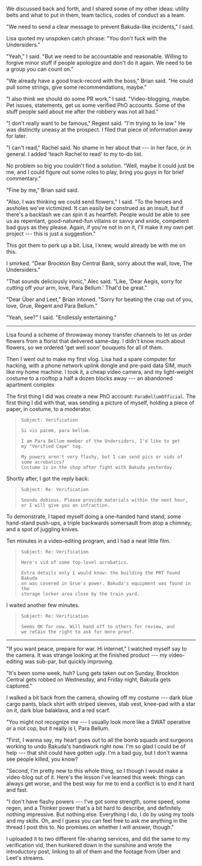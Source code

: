 We discussed back and forth, and I shared some of my other ideas: utility belts and what to
put in them, team tactics, codes of conduct as a team.

"We need to send a clear message to prevent Bakuda-like incidents," I said.

Lisa quoted my unspoken catch phrase: "You don't fuck with the Undersiders."

"Yeah," I said. "But we need to be accountable and reasonable. Willing to forgive minor stuff if
people apologize and don't do it again. We need to be a group you can count on."

"We already have a good track-record with the boss," Brian said. "He could pull some
strings, give some recommendations, maybe."

"I also think we should do some PR work," I said. "Video-blogging, maybe. Pet issues, statements,
get us some verified PhO accounts. Some of the stuff people said about me after the robbery was not
all bad."

"I don't really want to be famous," Regent said. "I'm trying to lie low." He was distinctly uneasy
at the prospect. I filed that piece of information away for later.

"I can't read," Rachel said. No shame in her about that --- in her face, or in general. I added 'teach
Rachel to read' to my to-do list.

No problem so big you couldn't find a solution. "Well, maybe it could just be me, and I could figure out
some roles to play, bring you guys in for brief commentary."

"Fine by me," Brian said said.

"Also, I was thinking we could send flowers," I said. "To the heroes and assholes we've victimized. It can easily
be construed as an insult, but if there's a backlash we can spin it as heartfelt.
People would be able to see us as repentant, good-natured-fun
villains or savvy and snide, competent bad guys as they please. Again, if you're not in on it,
I'll make it my own pet project --- this is just a suggestion."

This got them to perk up a bit. Lisa, I knew, would already be with me on this.

I smirked. "Dear Brockton Bay Central Bank, sorry about the wall, love, The Undersiders."

"That sounds deliciously ironic," Alec said. "Like, 'Dear Aegis, sorry for cutting off your arm, love, Para Bellum.'
That'd be great."

"Dear Über and Leet," Brian intoned. "Sorry for beating the crap out of you, love, Grue, Regent and Para Bellum."

"Yeah, see?" I said. "Endlessly entertaining."

----

Lisa found a scheme of throwaway money transfer channels to let us order flowers from a florist that
delivered same-day. I didn't know much about flowers, so we ordered 'get well soon' bouquets for all of them.

Then I went out to make my first vlog. Lisa had a spare computer for hacking, with a phone network uplink dongle
and pre-paid data SIM, much like my home machine. I took it, a cheap video camera,
and my light-weight costume to a rooftop a half a dozen blocks away --- an abandoned apartment complex

The first thing I did was create a new PhO account: `ParaBellumOfficial`. The first thing I did with that,
was sending a picture of myself, holding a piece of paper, in costume, to a moderator.

> ~~~
> Subject: Verification
>
> Si vis pacem, para bellum.
>
> I am Para Bellum member of the Undersiders, I'd like to get
> my "Verified Cape" tag.
>
> My powers aren't very flashy, but I can send pics or vids of some acrobatics?
> Costume is in the shop after fight with Bakuda yesterday.
> ~~~

Shortly after, I got the reply back:

> ~~~
> Subject: Re: Verification
>
> Sounds dubious. Please provide materials within the next hour,
> or I will give you an infraction.
> ~~~

To demonstrate, I taped myself doing a one-handed hand stand, some hand-stand push-ups,
a triple backwards somersault from atop a chimney, and a spot of juggling knives.

Ten minutes in a video-editing program, and I had a neat little film.

> ~~~
> Subject: Re: Verification
>
> Here's vid of some top-level acrobatics.
>
> Extra details only I would know: the building the PRT found Bakuda
> on was covered in Grue's power. Bakuda's equipment was found in the
> storage locker area close by the train yard.
> ~~~

I waited another few minutes.

> ~~~
> Subject: Re: Verification
>
> Seems OK for now. Will hand off to others for review, and
> we retain the right to ask for more proof.
> ~~~

-----

"If you want peace, prepare for war. Hi internet," I watched myself say
to the camera. It was strange looking at
the finished product --- my video-editing was sub-par, but quickly improving.

"It's been some week, huh? Lung gets taken out on Sunday, Brockton Central gets robbed
on Wednesday, and Friday night, Bakuda gets captured."

I walked a bit back from the camera, showing off my costume --- dark blue cargo pants,
black shirt with striped sleeves, stab vest, knee-pad with a star on it, dark blue balaklava,
and a red scarf.

"You might not recognize me --- I usually look more like a SWAT operative or a riot cop, but
it really is I, Para Bellum.

"First, I wanna say, my heart goes out to all the bomb squads and surgeons working to undo Bakuda's handiwork
right now. I'm so glad I could be of help --- that shit could have gotten ugly. I'm a bad guy, but I don't
wanna see people killed, you know?

"Second, I'm pretty new to this whole thing, so I though I would make a video-blog out of it.
Here's the lesson I've learned this week: things can always get worse, and the best way for me to
end a conflict is to end it hard and fast.

"I don't have flashy powers --- I've got some strength, some speed, some regen, and a Thinker power
that's a bit hard to describe, and definitely nothing impressive. But nothing else. Everything I do,
I do by using my tools and my skills. Oh, and I guess you can feel free to ask me anything in the thread
I post this to. No promises on whether I will answer, though."

I uploaded it to two different file-sharing services, and did the same to my verification vid, then
hunkered down in the sunshine and wrote the introductory post, linking to all of them and the footage from Über and
Leet's streams.
